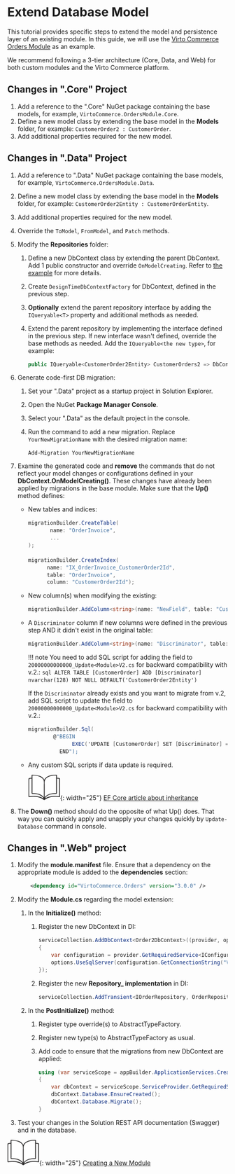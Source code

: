 # Extend Database Model

This tutorial provides specific steps to extend the model and persistence layer of an existing module. In this guide, we will use the [Virto Commerce Orders Module](https://github.com/VirtoCommerce/vc-module-order/tree/master/samples/VirtoCommerce.OrdersModule2.Web) as an example. 

We recommend following a 3-tier architecture (Core, Data, and Web) for both custom modules and the Virto Commerce platform.

## Changes in ".Core" Project

1. Add a reference to the ".Core" NuGet package containing the base models, for example, `VirtoCommerce.OrdersModule.Core`.
1. Define a new model class by extending the base model in the **Models** folder, for example: `CustomerOrder2 : CustomerOrder`.
1. Add additional properties required for the new model.

## Changes in ".Data" Project

1. Add a reference to ".Data" NuGet package containing the base models, for example, `VirtoCommerce.OrdersModule.Data`.
1. Define a new model class by extending the base model in the **Models** folder, for example: `CustomerOrder2Entity : CustomerOrderEntity`. 
1. Add additional properties required for the new model.
1. Override the `ToModel`, `FromModel`, and `Patch` methods.
1. Modify the **Repositories** folder:
    1. Define a new DbContext class by extending the parent DbContext. Add 1 public constructor and override `OnModelCreating`. Refer to [the example](https://github.com/VirtoCommerce/vc-module-order/blob/release/3.0.0/samples/VirtoCommerce.OrdersModule2.Web/Repositories/Order2DbContext.cs) for more details.
    1. Create `DesignTimeDbContextFactory` for DbContext, defined in the previous step.
    1. **Optionally** extend the parent repository interface by adding the `IQueryable<T>` property and additional methods as needed.
    1. Extend the parent repository by implementing the interface defined in the previous step. If new interface wasn't defined, override the base methods as needed. Add the `IQueryable<the new type>`, for example:

        ```csharp
        public IQueryable<CustomerOrder2Entity> CustomerOrders2 => DbContext.Set<CustomerOrder2Entity>();
        ```
   
1. Generate code-first DB migration:
    1. Set your ".Data" project as a startup project in Solution Explorer.
    1. Open the NuGet **Package Manager Console**.
    1. Select your ".Data" as the default project in the console.
    1. Run the command to add a new migration. Replace `YourNewMigrationName` with the desired migration name:
    
        ```console
        Add-Migration YourNewMigrationName
        ```

1. Examine the generated code and **remove** the commands that do not reflect your model changes or configurations defined in your **DbContext.OnModelCreating()**. These changes have already been applied by migrations in the base module. Make sure that the **Up()** method defines:

    * New tables and indices:

        ```cs
        migrationBuilder.CreateTable(
               name: "OrderInvoice",
               ...
        );

        migrationBuilder.CreateIndex(
              name: "IX_OrderInvoice_CustomerOrder2Id",
              table: "OrderInvoice",
              column: "CustomerOrder2Id");
        ```

    * New column(s) when modifying the existing:

        ```csharp
        migrationBuilder.AddColumn<string>(name: "NewField", table: "CustomerOrder", maxLength: 128, nullable: true);
        ```

    * A `Discriminator` column if new columns were defined in the previous step AND it didn't exist in the original table:

        ```csharp
        migrationBuilder.AddColumn<string>(name: "Discriminator", table: "CustomerOrder", nullable: false, maxLength: 128, defaultValue: "CustomerOrder2Entity");
        ```

        !!! note
            You need to add SQL script for adding the field to `20000000000000_Update<Module>V2.cs` for backward compatibility with v.2.:
            ```sql
            ALTER TABLE [CustomerOrder] ADD [Discriminator] nvarchar(128) NOT NULL DEFAULT('CustomerOrder2Entity')
            ```

        If the `Discriminator` already exists and you want to migrate from v.2, add SQL script to update the field to `20000000000000_Update<Module>V2.cs` for backward compatibility with v.2.:

        ```cs
        migrationBuilder.Sql(
                @"BEGIN                                   
                      EXEC('UPDATE [CustomerOrder] SET [Discriminator] = ''CustomerOrder2Entity''')
                  END");
        ```

    * Any custom SQL scripts if data update is required.

        ![Readmore](media/readmore.png){: width="25"} [EF Core article about inheritance](https://docs.microsoft.com/en-us/ef/core/modeling/inheritance)

1. The **Down()** method should do the opposite of what Up() does. That way you can quickly apply and unapply your changes quickly by `Update-Database` command in console.

## Changes in ".Web" project

1. Modify the **module.manifest** file. Ensure that a dependency on the appropriate module is added to the **dependencies** section:

    ```xml
        <dependency id="VirtoCommerce.Orders" version="3.0.0" />
    ```

1. Modify the **Module.cs** regarding the model extension:

    1. In the **Initialize()** method:

        1. Register the new DbContext in DI:

            ```csharp
            serviceCollection.AddDbContext<Order2DbContext>((provider, options) =>
            {
                var configuration = provider.GetRequiredService<IConfiguration>();
                options.UseSqlServer(configuration.GetConnectionString("VirtoCommerce"));
            });
            ```

        1. Register the new **Repository_ implementation** in DI:

            ```csharp
            serviceCollection.AddTransient<IOrderRepository, OrderRepository2>();
            ```

    1. In the **PostInitialize()** method:

        1. Register type override(s) to AbstractTypeFactory.
        1. Register new type(s) to AbstractTypeFactory as usual.
        1. Add code to ensure that the migrations from new DbContext are applied:

            ```csharp
            using (var serviceScope = appBuilder.ApplicationServices.CreateScope())
            {
                var dbContext = serviceScope.ServiceProvider.GetRequiredService<Order2DbContext>();
                dbContext.Database.EnsureCreated();
                dbContext.Database.Migrate();
            }
            ```

1. Test your changes in the Solution REST API documentation (Swagger) and in the database.


![Readmore](media/readmore.png){: width="25"} [Creating a New Module](creating-custom-module.md)
